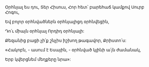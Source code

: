 Օրհնյալ ես դու, Տեր Հիսուս, Հոր հետ՝ բարեհաճ կամքով Սուրբ Հոգու,


Եվ բոլոր օրհնվածներն օրհնյալիցդ օրհնվեցին,


Դո՛ւ միայն օրհնյալ Որդիդ օրհնյալի:


Քեզանից բացի չի՛ք շնչիս իշխող թագավոր, Քրիստո՛ս:


«Հակոբն, - ասում է Եսային, - օրհնված կլինի ա՛յն ժամանակ,


Երբ կվերցնեմ մեղքերը նրա»: